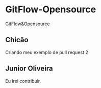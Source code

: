 # GitFlow-Opensource
GitFlow&amp;Opensource

## Chicão

Criando meu exemplo de pull request 2

## Junior Oliveira

Eu irei contribuir.

